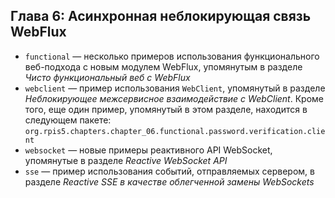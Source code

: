 ## Глава 6: Асинхронная неблокирующая связь WebFlux

* `functional` — несколько примеров использования функционального веб-подхода с новым модулем WebFlux, упомянутым в разделе _Чисто функциональный веб с WebFlux_
* `webclient` — пример использования `WebClient`, упомянутый в разделе _Неблокирующее межсервисное взаимодействие с WebClient_. Кроме того, еще один пример, упомянутый в этом разделе, находится в следующем пакете: `org.rpis5.chapters.chapter_06.functional.password.verification.client`
* `websocket` — новые примеры реактивного API WebSocket, упомянутые в разделе _Reactive WebSocket API_
* `sse` — пример использования событий, отправляемых сервером, в разделе _Reactive SSE в качестве облегченной замены WebSockets_